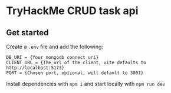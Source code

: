 # TryHackMe CRUD task api

## Get started

Create a `.env` file and add the following:

```
DB_URI = {Your mongodb connect uri}
CLIENT_URL = {The url of the client, vite defaults to http://localhost:5173}
PORT = {Chosen port, optional, will default to 3001}
```

Install dependencies with `npm i` and start locally with `npm run dev`
